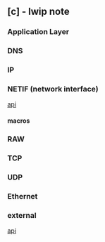 ## [c] - lwip note

### Application Layer


### DNS


### IP


### NETIF (network interface)
[api](https://www.nongnu.org/lwip/2_1_x/group__netif.html)

#### macros




### RAW



### TCP



### UDP


### Ethernet


### external
[api](https://www.nongnu.org/lwip/2_1_x/index.html)